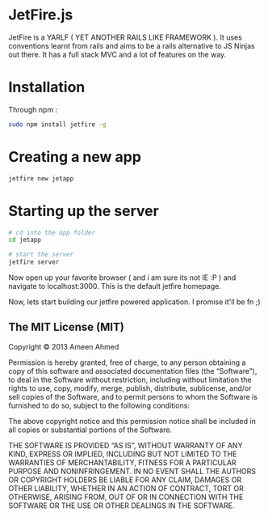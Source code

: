 # JetFire.js
JetFire is a YARLF ( YET ANOTHER RAILS LIKE FRAMEWORK ). It uses conventions learnt from rails and aims to be a rails alternative to JS Ninjas out there. It has a full stack MVC and a lot of features on the way.

# Installation

Through npm : 
```sh
sudo npm install jetfire -g
```

# Creating a new app

```sh
jetfire new jetapp
```

# Starting up the server

```sh
# cd into the app folder
cd jetapp

# start the server
jetfire server
```

Now open up your favorite browser ( and i am sure its not IE :P ) and navigate to localhost:3000.
This is the default jetfire homepage.

Now, lets start building our jetfire powered application. I promise it'll be fn ;)


The MIT License (MIT)
--

Copyright © 2013 Ameen Ahmed

Permission is hereby granted, free of charge, to any person obtaining a copy of this software and associated documentation files (the “Software”), to deal in the Software without restriction, including without limitation the rights to use, copy, modify, merge, publish, distribute, sublicense, and/or sell copies of the Software, and to permit persons to whom the Software is furnished to do so, subject to the following conditions:

The above copyright notice and this permission notice shall be included in all copies or substantial portions of the Software.

THE SOFTWARE IS PROVIDED “AS IS”, WITHOUT WARRANTY OF ANY KIND, EXPRESS OR IMPLIED, INCLUDING BUT NOT LIMITED TO THE WARRANTIES OF MERCHANTABILITY, FITNESS FOR A PARTICULAR PURPOSE AND NONINFRINGEMENT. IN NO EVENT SHALL THE AUTHORS OR COPYRIGHT HOLDERS BE LIABLE FOR ANY CLAIM, DAMAGES OR OTHER LIABILITY, WHETHER IN AN ACTION OF CONTRACT, TORT OR OTHERWISE, ARISING FROM, OUT OF OR IN CONNECTION WITH THE SOFTWARE OR THE USE OR OTHER DEALINGS IN THE SOFTWARE.

